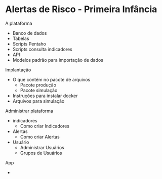 # Alertas de Risco - Primeira Infância

A plataforma

- Banco de dados
- Tabelas
- Scripts Pentaho
- Scripts consulta indicadores
- API
- Modelos padrão para importação de dados

Implantação
- O que contém no pacote de arquivos
  - Pacote produção
  - Pacote simulação
- Instruções para instalar docker
- Arquivos para simulação
 

Administrar plataforma

- indicadores
  - Como criar Indicadores
- Alertas
  - Como criar Alertas
- Usuário
  - Administrar Usuários
  - Grupos de Usuários

App

- 
